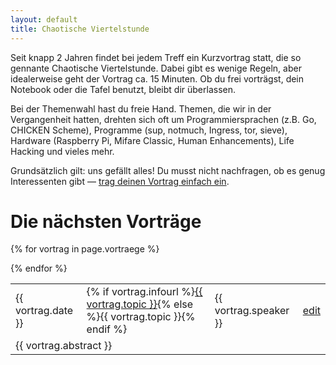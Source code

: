 ```yaml
---
layout: default
title: Chaotische Viertelstunde
---
```


Seit knapp 2 Jahren findet bei jedem Treff ein Kurzvortrag statt, die so
gennante Chaotische Viertelstunde. Dabei gibt es wenige Regeln, aber
idealerweise geht der Vortrag ca. 15 Minuten. Ob du frei vorträgst, dein
Notebook oder die Tafel benutzt, bleibt dir überlassen.

Bei der Themenwahl hast du freie Hand. Themen, die wir in der Vergangenheit
hatten, drehten sich oft um Programmiersprachen (z.B. Go, CHICKEN Scheme),
Programme (sup, notmuch, Ingress, tor, sieve), Hardware (Raspberry Pi, Mifare
Classic, Human Enhancements), Life Hacking und vieles mehr.

Grundsätzlich gilt: uns gefällt alles! Du musst nicht nachfragen, ob es genug
Interessenten gibt — <a href="edit_c14.html">trag deinen Vortrag einfach ein</a>.

# Die nächsten Vorträge

<table>
{% for vortrag in page.vortraege %}
	<tr>
		<td>{{ vortrag.date }}</td>
		<td>{% if vortrag.infourl %}<a href="{{ vortrag.infourl }}">{{ vortrag.topic }}</a>{% else %}{{ vortrag.topic }}{% endif %}</td>
		<td>{{ vortrag.speaker }}</td>
		<td><a href="edit_c14.html?id={{ vortrag.id }}">edit</a></td>
	</tr>
	<tr class="space">
		<td colspan="3">{{ vortrag.abstract }}</td>
	</tr>

{% endfor %}
</table>
